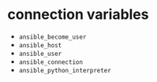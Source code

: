 # connection variables

* `ansible_become_user`
* `ansible_host`
* `ansible_user`
* `ansible_connection`
* `ansible_python_interpreter`
